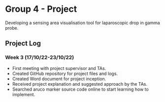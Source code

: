 # Group 4 - Project
Developing a sensing area visualisation tool for laparoscopic drop in gamma probe.


## Project Log

### Week 3 (17/10/22-23/10/22)
 - First meeting with project supervisor and TAs.
 - Created GitHub repository for project files and logs.
 - Created Word document for project inception.
 - Received project explanation and suggested approach by the TAs.
 - Searched aruco marker source code online to start learning how to implement.
